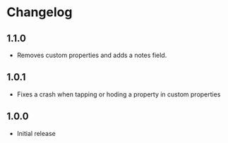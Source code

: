 # Changelog

## 1.1.0
* Removes custom properties and adds a notes field.

## 1.0.1
* Fixes a crash when tapping or hoding a property in custom properties

## 1.0.0
* Initial release